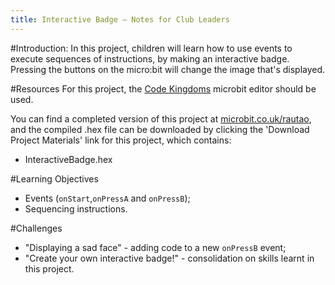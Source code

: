 ```yaml
---
title: Interactive Badge — Notes for Club Leaders
---
```


#Introduction:
In this project, children will learn how to use events to execute sequences of instructions, by making an interactive badge. Pressing the buttons on the micro:bit will change the image that's displayed.

#Resources
For this project, the [Code Kingdoms](http://jumpto.cc/mb-new) microbit editor should be used.

You can find a completed version of this project at [microbit.co.uk/rautao](https://www.microbit.co.uk/rautao), and the compiled .hex file can be downloaded by clicking the 'Download Project Materials' link for this project, which contains:

+ InteractiveBadge.hex

#Learning Objectives
+ Events (`onStart`,`onPressA` and `onPressB`);
+ Sequencing instructions.

#Challenges
+ "Displaying a sad face" - adding code to a new `onPressB` event;
+ "Create your own interactive badge!" - consolidation on skills learnt in this project.
